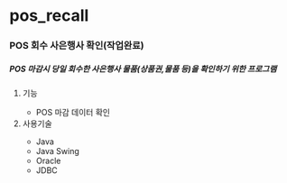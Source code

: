 # pos_recall
<h3>POS 회수 사은행사 확인(작업완료)</h3>

<h5>POS 마감시 당일 회수한 사은행사 물품(상품권,물품 등)을 확인하기 위한 프로그램</h5>

<ol>
  <li>기능</li>
    <ul>
      <li>POS 마감 데이터 확인</li>
    </ul>
  <li>사용기술</li>
    <ul>
      <li>Java</li>
      <li>Java Swing</li>
      <li>Oracle</li>
      <li>JDBC</li>
    </ul>
</ol>
